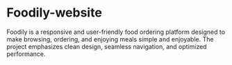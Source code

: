 # Foodily-website
Foodily is a responsive and user-friendly food ordering platform designed to make browsing, ordering, and enjoying meals simple and enjoyable. The project emphasizes clean design, seamless navigation, and optimized performance.
